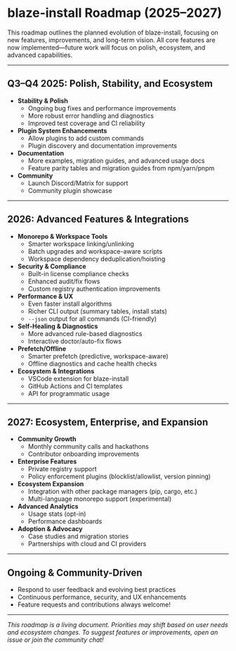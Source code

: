 # blaze-install Roadmap (2025–2027)

This roadmap outlines the planned evolution of blaze-install, focusing on new features, improvements, and long-term vision. All core features are now implemented—future work will focus on polish, ecosystem, and advanced capabilities.

---

## **Q3–Q4 2025: Polish, Stability, and Ecosystem**
- **Stability & Polish**
  - Ongoing bug fixes and performance improvements
  - More robust error handling and diagnostics
  - Improved test coverage and CI reliability
- **Plugin System Enhancements**
  - Allow plugins to add custom commands
  - Plugin discovery and documentation improvements
- **Documentation**
  - More examples, migration guides, and advanced usage docs
  - Feature parity tables and migration guides from npm/yarn/pnpm
- **Community**
  - Launch Discord/Matrix for support
  - Community plugin showcase

---

## **2026: Advanced Features & Integrations**
- **Monorepo & Workspace Tools**
  - Smarter workspace linking/unlinking
  - Batch upgrades and workspace-aware scripts
  - Workspace dependency deduplication/hoisting
- **Security & Compliance**
  - Built-in license compliance checks
  - Enhanced audit/fix flows
  - Custom registry authentication improvements
- **Performance & UX**
  - Even faster install algorithms
  - Richer CLI output (summary tables, install stats)
  - `--json` output for all commands (CI-friendly)
- **Self-Healing & Diagnostics**
  - More advanced rule-based diagnostics
  - Interactive doctor/auto-fix flows
- **Prefetch/Offline**
  - Smarter prefetch (predictive, workspace-aware)
  - Offline diagnostics and cache health checks
- **Ecosystem & Integrations**
  - VSCode extension for blaze-install
  - GitHub Actions and CI templates
  - API for programmatic usage

---

## **2027: Ecosystem, Enterprise, and Expansion**
- **Community Growth**
  - Monthly community calls and hackathons
  - Contributor onboarding improvements
- **Enterprise Features**
  - Private registry support
  - Policy enforcement plugins (blocklist/allowlist, version pinning)
- **Ecosystem Expansion**
  - Integration with other package managers (pip, cargo, etc.)
  - Multi-language monorepo support (experimental)
- **Advanced Analytics**
  - Usage stats (opt-in)
  - Performance dashboards
- **Adoption & Advocacy**
  - Case studies and migration stories
  - Partnerships with cloud and CI providers

---

## **Ongoing & Community-Driven**
- Respond to user feedback and evolving best practices
- Continuous performance, security, and UX enhancements
- Feature requests and contributions always welcome!

---

*This roadmap is a living document. Priorities may shift based on user needs and ecosystem changes. To suggest features or improvements, open an issue or join the community chat!* 